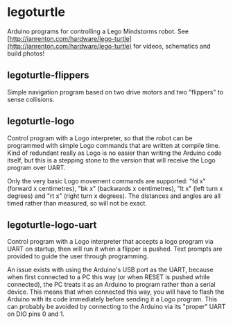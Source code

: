 legoturtle
==========

Arduino programs for controlling a Lego Mindstorms robot. See [http://ianrenton.com/hardware/lego-turtle](http://ianrenton.com/hardware/lego-turtle) for videos, schematics and build photos!

legoturtle-flippers
-------------------

Simple navigation program based on two drive motors and two "flippers" to sense collisions.

legoturtle-logo
---------------

Control program with a Logo interpreter, so that the robot can be programmed with simple Logo commands that are written at compile time. Kind of redundant really as Logo is no easier than writing the Arduino code itself, but this is a stepping stone to the version that will receive the Logo program over UART.

Only the very basic Logo movement commands are supported: "fd x" (forward x centimetres), "bk x" (backwards x centimetres), "lt x" (left turn x degrees) and "rt x" (right turn x degrees). The distances and angles are all timed rather than measured, so will not be exact.

legoturtle-logo-uart
--------------------

Control program with a Logo interpreter that accepts a logo program via UART on startup, then will run it when a flipper is pushed. Text prompts are provided to guide the user through programming.

An issue exists with using the Arduino's USB port as the UART, because when first connected to a PC this way (or when RESET is pushed while connected), the PC treats it as an Arduino to program rather than a serial device. This means that when connected this way, you will have to flash the Arduino with its code immediately before sending it a Logo program. This can probably be avoided by connecting to the Arduino via its "proper" UART on DIO pins 0 and 1.
